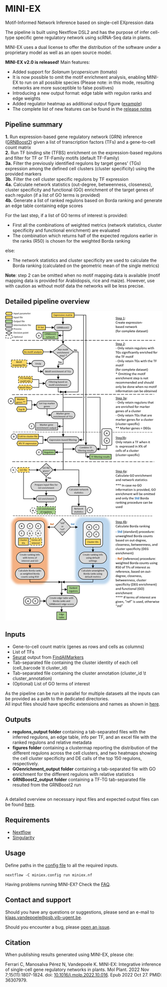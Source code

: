 # MINI-EX

Motif-Informed Network Inference based on single-cell EXpression data  

The pipeline is built using Nextflow DSL2 and has the purpose of infer cell-type specific gene regulatory network using scRNA-Seq data in plants.

MINI-EX uses a dual license to offer the distribution of the software under a proprietary model as well as an open source model.

**MINI-EX v2.0 is released!** Main features:
* Added support for _Solanum lycopersicum_ (tomato)
* It is now possible to omit the motif enrichment analysis, enabling MINI-EX to run on all possible species (Please note: in this mode, resulting networks are more susceptible to false positives)
* Introducing a new output format: edge table with regulon ranks and edge weights
* Added regulator heatmap as additional output figure ([example](/example/OUTPUTS/figures/miniexExample_regmap_8.svg))
* The complete list of new features can be found in the [release notes](https://github.com/VIB-PSB/MINI-EX/releases/tag/v2.0)

## Pipeline summary
**1\.** Run expression-based gene regulatory network (GRN) inference ([GRNBoost2](https://arboreto.readthedocs.io/en/latest/algorithms.html#grnboost2)) given a list of transcription factors (TFs) and a gene-to-cell count matrix<br/>
**2\.** Run TF binding site (TFBS) enrichment on the expression-based regulons and filter for TF or TF-Family motifs (default TF-Family)<br/>
**3a.** Filter the previously identified regulons by target genes' (TGs) expression among the defined cell clusters (cluster specificity) using the provided markers<br/>
**3b.** Filter the cell cluster specific regulons by TF expression<br/>
**4a.** Calculate network statistics (out-degree, betweenness, closeness), cluster specificity and functional (GO) enrichment of the target genes of each regulon (if a list of GO terms is provided)<br/>
**4b.** Generate a list of ranked regulons based on Borda ranking and generate an edge table containing edge scores

For the last step, if a list of GO terms of interest is provided:
- First all the combinations of weighted metrics (network statistics, cluster specificity and functional enrichment) are evaluated
- The combination which returns half of the expected regulons earlier in the ranks (R50) is chosen for the weighted Borda ranking

else:
- The network statistics and cluster specificity are used to calculate the Borda ranking (calculated on the geometric mean of the single metrics)

**Note**: step 2 can be omitted when no motif mapping data is available (motif mapping data is provided for Arabidopsis, rice and maize). However, use with caution as without motif data the networks will be less precise.

## Detailed pipeline overview

![MINI-EX_scheme](docs/MINI-EX_scheme.png)

## Inputs
* Gene-to-cell count matrix (genes as rows and cells as columns)
* List of TFs
* [Seurat](https://satijalab.org/seurat/) output from [FindAllMarkers](https://www.rdocumentation.org/packages/Seurat/versions/3.1.2/topics/FindAllMarkers)
* Tab-separated file containing the cluster identity of each cell (cell_barcode \t cluster_id)
* Tab-separated file containing the cluster annotation (cluster_id \t cluster_annotation)
* (Optional) List of GO terms of interest

As the pipeline can be run in parallel for multiple datasets all the inputs can be provided as a path to the dedicated directories.  
All input files should have specific extensions and names as shown in [here](docs/data_preparation.md).  

## Outputs
* **regulons_output folder** containing a tab-separated files with the inferred regulons, an edge table, info per TF, and an excel file with the ranked regulons and relative metadata
* **figures folder** containing a clustermap reporting the distribution of the different regulons across the cell clusters, and two heatmaps showing the cell cluster specificity and DE calls of the top 150 regulons, respectively. 
* **GOenrichment_output folder** containing a tab-separated file with GO enrichment for the different regulons with relative statistics
* **GRNBoost2_output folder** containing a TF-TG tab-separated file resulted from the GRNBoost2 run   

##   
A detailed overview on necessary input files and expected output files can be found [here](example/).


## Requirements

* [Nextflow](https://www.nextflow.io/)
* [Singularity](https://sylabs.io/guides/3.0/user-guide/index.html)


## Usage

Define paths in the [config file](docs/configuration.md) to all the required inputs.

```
nextflow -C miniex.config run miniex.nf
```
 
Having problems running MINI-EX? Check the [FAQ](docs/FAQ.md).


## Contact and support

Should you have any questions or suggestions, please send an e-mail to klaas.vandepoele@psb.vib-ugent.be.

Should you encounter a bug, please [open an issue](https://github.com/VIB-PSB/MINI-EX/issues).

## Citation

When publishing results generated using MINI-EX, please cite:

Ferrari C, Manosalva Pérez N, Vandepoele K. MINI-EX: Integrative inference of single-cell gene regulatory networks in plants. Mol Plant. 2022 Nov 7;15(11):1807-1824. doi: [10.1016/j.molp.2022.10.016](https://doi.org/10.1016/j.molp.2022.10.016). Epub 2022 Oct 27. PMID: 36307979.
